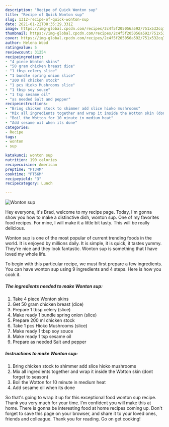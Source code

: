 ```yaml
---
description: "Recipe of Quick Wonton sup"
title: "Recipe of Quick Wonton sup"
slug: 1312-recipe-of-quick-wonton-sup
date: 2021-01-22T08:35:29.331Z
image: https://img-global.cpcdn.com/recipes/2c4f5f205056a592/751x532cq70/wonton-sup-recipe-main-photo.jpg
thumbnail: https://img-global.cpcdn.com/recipes/2c4f5f205056a592/751x532cq70/wonton-sup-recipe-main-photo.jpg
cover: https://img-global.cpcdn.com/recipes/2c4f5f205056a592/751x532cq70/wonton-sup-recipe-main-photo.jpg
author: Helena Wood
ratingvalue: 5
reviewcount: 31254
recipeingredient:
- "4 piece Wonton skins"
- "50 gram chicken breast dice"
- "1 tbsp celery slice"
- "1 bundle spring onion slice"
- "200 ml chicken stock"
- "1 pcs Hioko Mushrooms slice"
- "1 tbsp soy souce"
- "1 tsp sesame oil"
- "as needed Salt and pepper"
recipeinstructions:
- "Bring chicken stock to shimmer add slice hioko mushrooms"
- "Mix all ingredients together and wrap it inside the Wotton skin (dont forget to season)"
- "Boil the Wotton for 10 minute in medium heat"
- "Add sesame oil when its done"
categories:
- Recipe
tags:
- wonton
- sup

katakunci: wonton sup 
nutrition: 190 calories
recipecuisine: American
preptime: "PT34M"
cooktime: "PT56M"
recipeyield: "3"
recipecategory: Lunch

---
```



![Wonton sup](https://img-global.cpcdn.com/recipes/2c4f5f205056a592/751x532cq70/wonton-sup-recipe-main-photo.jpg)

Hey everyone, it's Brad, welcome to my recipe page. Today, I'm gonna show you how to make a distinctive dish, wonton sup. One of my favorites food recipes. For mine, I will make it a little bit tasty. This will be really delicious.



Wonton sup is one of the most popular of current trending foods in the world. It is enjoyed by millions daily. It is simple, it is quick, it tastes yummy. They're nice and they look fantastic. Wonton sup is something that I have loved my whole life.


To begin with this particular recipe, we must first prepare a few ingredients. You can have wonton sup using 9 ingredients and 4 steps. Here is how you cook it.

<!--inarticleads1-->

##### The ingredients needed to make Wonton sup:

1. Take 4 piece Wonton skins
1. Get 50 gram chicken breast (dice)
1. Prepare 1 tbsp celery (slice)
1. Make ready 1 bundle spring onion (slice)
1. Prepare 200 ml chicken stock
1. Take 1 pcs Hioko Mushrooms (slice)
1. Make ready 1 tbsp soy souce
1. Make ready 1 tsp sesame oil
1. Prepare as needed Salt and pepper




<!--inarticleads2-->

##### Instructions to make Wonton sup:

1. Bring chicken stock to shimmer add slice hioko mushrooms
1. Mix all ingredients together and wrap it inside the Wotton skin (dont forget to season)
1. Boil the Wotton for 10 minute in medium heat
1. Add sesame oil when its done




So that's going to wrap it up for this exceptional food wonton sup recipe. Thank you very much for your time. I'm confident you will make this at home. There is gonna be interesting food at home recipes coming up. Don't forget to save this page on your browser, and share it to your loved ones, friends and colleague. Thank you for reading. Go on get cooking!
